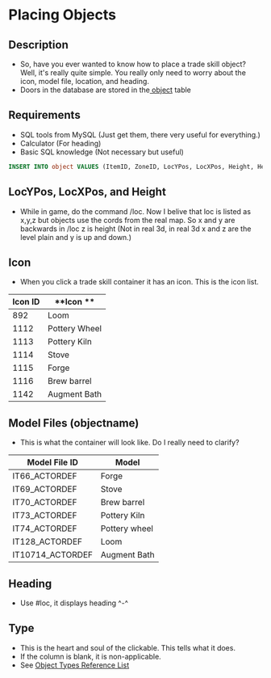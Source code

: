 # Placing Objects

## Description

* So, have you ever wanted to know how to place a trade skill object? Well, it's really quite simple. You really only need to worry about the icon, model file, location, and heading.
* Doors in the database are stored in the[ object](http://wiki.eqemulator.org/p?object&frm=Placing_Objects) table

## Requirements

* SQL tools from MySQL (Just get them, there very useful for everything.)
* Calculator (For heading)
* Basic SQL knowledge (Not necessary but useful)

```sql
INSERT INTO object VALUES (ItemID, ZoneID, LocYPos, LocXPos, Height, Heading, 0, 0, 'Model', Type, Icon, 0, 0, 0, 0, 0, 0, 0, 0, 0, 0, 0, 0, 0);
```

## **LocYPos, LocXPos, and Height**

* While in game, do the command /loc. Now I belive that loc is listed as x,y,z but objects use the cords from the real map. So x and y are backwards in /loc z is height (Not in real 3d, in real 3d x and z are the level plain and y is up and down.)

## **Icon**

* When you click a trade skill container it has an icon. This is the icon list.

| **Icon ID** | **Icon **     |
| ----------- | ------------- |
| 892         | Loom          |
| 1112        | Pottery Wheel |
| 1113        | Pottery Kiln  |
| 1114        | Stove         |
| 1115        | Forge         |
| 1116        | Brew barrel   |
| 1142        | Augment Bath  |

## **Model Files (objectname)**

* This is what the container will look like. Do I really need to clarify?

| **Model File ID** | **Model**     |
| ----------------- | ------------- |
| IT66_ACTORDEF    | Forge         |
| IT69_ACTORDEF    | Stove         |
| IT70_ACTORDEF    | Brew barrel   |
| IT73_ACTORDEF    | Pottery Kiln  |
| IT74_ACTORDEF    | Pottery wheel |
| IT128_ACTORDEF   | Loom          |
| IT10714_ACTORDEF | Augment Bath  |

## **Heading**

* Use #loc, it displays heading ^-^

## **Type**

* This is the heart and soul of the clickable. This tells what it does.
* If the column is blank, it is non-applicable.
* See [Object Types Reference List](../../../server/zones/object-types)
